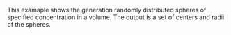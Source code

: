 This examaple shows the generation randomly distributed spheres of specified
concentration in a volume.
The output is a set of centers and radii of the spheres.

